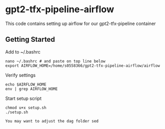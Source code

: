 # gpt2-tfx-pipeline-airflow
This code contains setting up airflow for our gpt2-tfx-pipeline container

## Getting Started
Add to ~/.bashrc
```
nano ~/.bashrc # and paste on top line below
export AIRFLOW_HOME=/home/s0558366/gpt2-tfx-pipeline-airflow/airflow
```
Verify settings
```
echo $AIRFLOW_HOME
env | grep AIRFLOW_HOME
```
Start setup script
```
chmod u+x setup.sh
./setup.sh

You may want to adjust the dag folder sed
